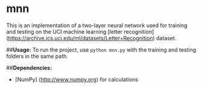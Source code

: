 # mnn
This is an implementation of a two-layer neural network used for training and testing on the UCI machine learning [letter recognition] (https://archive.ics.uci.edu/ml/datasets/Letter+Recognition) dataset.

##**Usage:**
To run the project, use `python mnn.py` with the training and testing folders in the same path.

##**Dependencies:**
- [NumPy] (http://www.numpy.org) for calculations
